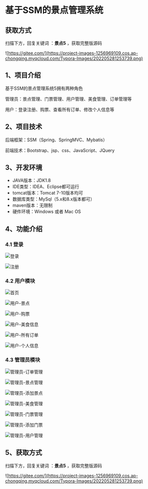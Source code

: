 # 基于SSM的景点管理系统

## 获取方式

扫描下方，回复关键词  ：**景点5** ，获取完整版源码

![https://gitee.com/](https://project-images-1256969109.cos.ap-chongqing.myqcloud.com/Typora-Images/202205281253739.png)

## 1、项目介绍

基于SSM的景点管理系统5拥有两种角色

管理员：景点管理、门票管理、用户管理、美食管理、订单管理等

用户：登录注册、购票、查看所有订单、修改个人信息等


## 2、项目技术

后端框架：SSM（Spring、SpringMVC、Mybatis）

前端技术：Bootstrap、jsp、css、JavaScript、JQuery

## 3、开发环境

- JAVA版本：JDK1.8
- IDE类型：IDEA、Eclipse都可运行
- tomcat版本：Tomcat 7-10版本均可
- 数据库类型：MySql（5.x和8.x版本都可） 
- maven版本：无限制
- 硬件环境：Windows 或者 Mac OS


## 4、功能介绍

### 4.1 登录

![登录](https://project-images-1256969109.cos.ap-chongqing.myqcloud.com/Typora-Images/202208071056582.jpg)

![注册](https://project-images-1256969109.cos.ap-chongqing.myqcloud.com/Typora-Images/202208071056461.jpg)

### 4.2 用户模块

![首页](https://project-images-1256969109.cos.ap-chongqing.myqcloud.com/Typora-Images/202208071057790.jpg)

![用户-景点](https://project-images-1256969109.cos.ap-chongqing.myqcloud.com/Typora-Images/202208071057158.jpg)

![用户-购票](https://project-images-1256969109.cos.ap-chongqing.myqcloud.com/Typora-Images/202208071057835.jpg)

![用户-美食信息](https://project-images-1256969109.cos.ap-chongqing.myqcloud.com/Typora-Images/202208071057734.jpg)

![用户-所有订单](https://project-images-1256969109.cos.ap-chongqing.myqcloud.com/Typora-Images/202208071057411.jpg)

![用户-个人信息](https://project-images-1256969109.cos.ap-chongqing.myqcloud.com/Typora-Images/202208071057904.jpg)

### 4.3 管理员模块

![管理员-订单管理](https://project-images-1256969109.cos.ap-chongqing.myqcloud.com/Typora-Images/202208071057879.jpg)

![管理员-景点管理](https://project-images-1256969109.cos.ap-chongqing.myqcloud.com/Typora-Images/202208071057376.jpg)

![管理员-添加景点](https://project-images-1256969109.cos.ap-chongqing.myqcloud.com/Typora-Images/202208071057885.jpg)

![管理员-美食管理](https://project-images-1256969109.cos.ap-chongqing.myqcloud.com/Typora-Images/202208071057027.jpg)

![管理员-门票管理](https://project-images-1256969109.cos.ap-chongqing.myqcloud.com/Typora-Images/202208071057669.jpg)

![管理员-添加门票](https://project-images-1256969109.cos.ap-chongqing.myqcloud.com/Typora-Images/202208071058994.jpg)

![管理员-用户管理](https://project-images-1256969109.cos.ap-chongqing.myqcloud.com/Typora-Images/202208071058087.jpg)

## 5、获取方式

扫描下方，回复关键词  ：**景点5** ，获取完整版源码



![https://gitee.com/](https://project-images-1256969109.cos.ap-chongqing.myqcloud.com/Typora-Images/202205281253739.png)


